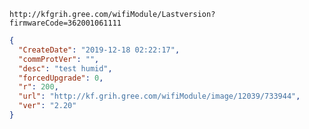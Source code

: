 `http://kfgrih.gree.com/wifiModule/Lastversion?firmwareCode=362001061111`

```json
{
  "CreateDate": "2019-12-18 02:22:17",
  "commProtVer": "",
  "desc": "test humid",
  "forcedUpgrade": 0,
  "r": 200,
  "url": "http://kf.grih.gree.com/wifiModule/image/12039/733944",
  "ver": "2.20"
}
```